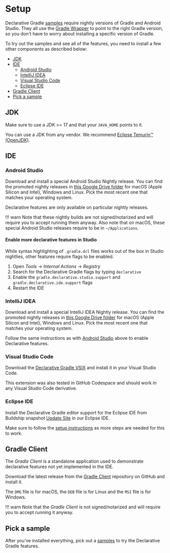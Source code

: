 <!-- omit in toc -->
# Setup

Declarative Gradle [samples](./samples.md) require nightly versions of Gradle and Android Studio.
They all use the [Gradle Wrapper](https://docs.gradle.org/current/userguide/gradle_wrapper.html) to point to the right Gradle version, so you don't have to worry about installing a specific version of Gradle.

To try out the samples and see all of the features, you need to install a few other components as described below:

- [JDK](#jdk)
- [IDE](#ide)
  - [Android Studio](#android-studio)
  - [IntelliJ IDEA](#intellij-idea)
  - [Visual Studio Code](#visual-studio-code)
  - [Eclipse IDE](#eclipse-ide)
- [Gradle Client](#gradle-client)
- [Pick a sample](#pick-a-sample)

## JDK

Make sure to use a JDK >= 17 and that your `JAVA_HOME` points to it.

You can use a JDK from any vendor.
We recommend [Eclipse Temurin™ (OpenJDK)](https://adoptium.net/temurin/releases/).

## IDE

### Android Studio

Download and install a special Android Studio Nightly release.
You can find the promoted nightly releases in [this Google Drive folder](https://drive.google.com/drive/folders/19C5EMRgENKU_tOAwOVLcIGZ6Bbm63Q7V) for macOS (Apple Silicon and Intel), Windows and Linux.
Pick the most recent one that matches your operating system.

Declarative features are only available on particular nightly releases.

!!! warn
    Note that these nightly builds are not signed/notarized and will require you to accept running them anyway.
    Also note that on macOS, these special Android Studio releases require to be in `~/Applications`.

<!-- omit in toc -->
#### Enable more declarative features in Studio

While syntax highlighting of `.gradle.dcl` files works out of the box in Studio nightlies, other features require flags to be enabled.

1. Open _Tools_ -> _Internal Actions_ -> _Registry_
1. Search for the Declarative Gradle flags by typing `declarative`
2. Enable the `gradle.declarative.studio.support` and `gradle.declarative.ide.support` flags
3. Restart the IDE

### IntelliJ IDEA

Download and install a special IntelliJ IDEA Nightly release.
You can find the promoted nightly releases in [this Google Drive folder](https://drive.google.com/drive/folders/19iWu2F4dYs0Vc9xFMkSwY7wizKk-YMKl19C5EMRgENKU_tOAwOVLcIGZ6Bbm63Q7V) for macOS (Apple Silicon and Intel), Windows and Linux.
Pick the most recent one that matches your operating system.

Follow the same instructions as with [Android Studio](#android-studio) above to enable Declarative features.

### Visual Studio Code

Download the [Declarative Gradle VSIX](https://gradle.github.io/declarative-vscode-extension/) and install it in your Visual Studio Code.

This extension was also tested in GitHub Codespace and should work in any Visual Studio Code derivative.

### Eclipse IDE

Install the Declarative Gradle editor support for the Eclipse IDE from Buildship snapshot [Update Site](https://github.com/eclipse/buildship/blob/master/docs/user/DeclarativeGradle.md) in our Eclipse IDE.

Make sure to follow the [setup instructions](https://github.com/eclipse/buildship/blob/master/docs/user/DeclarativeGradle.md#setup) as more steps are needed for this to work.

## Gradle Client

The _Gradle Client_ is a standalone application used to demonstrate declarative features not yet implemented in the IDE.

Download the latest release from the [Gradle Client](https://github.com/gradle/gradle-client/releases/latest) repository on GitHub and install it.

The `DMG` file is for macOS, the `DEB` file is for Linux and the `MSI` file is for Windows.

!!! warn
    Note that the _Gradle Client_ is not signed/notarized and will require you to accept running it anyway.

## Pick a sample

After you've installed everything, pick out a [samples](./samples.md) to try the Declarative Gradle features.
